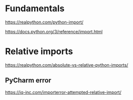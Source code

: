 # Fundamentals
https://realpython.com/python-import/

https://docs.python.org/3/reference/import.html

# Relative imports
https://realpython.com/absolute-vs-relative-python-imports/


## PyCharm error
https://iq-inc.com/importerror-attempted-relative-import/
